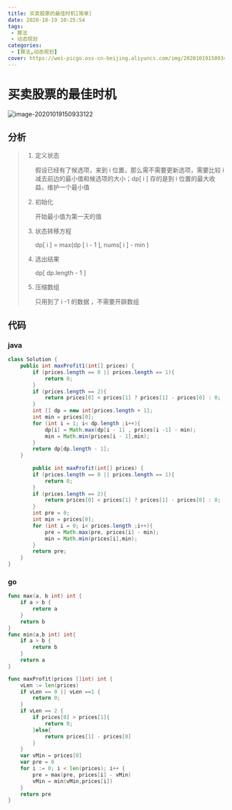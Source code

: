 ```yaml
---
title: 买卖股票的最佳时机[简单]
date: 2020-10-19 10:25:54
tags: 
 - 算法
 - 动态规划
categories: 
 - [算法,动态规划]
cover: https://wei-picgo.oss-cn-beijing.aliyuncs.com/img/20201019150934.png
---
```


# 买卖股票的最佳时机

![image-20201019150933122](https://wei-picgo.oss-cn-beijing.aliyuncs.com/img/20201019150934.png)

## 分析

> 1. 定义状态
>
>    假设已经有了候选项，来到 i 位置，那么需不需要更新选项，需要比较 i 减去前边的最小值和候选项的大小；dp[ i ] 存的是到 i 位置的最大收益，维护一个最小值
>
> 2. 初始化
>
>    开始最小值为第一天的值
>
> 3. 状态转移方程
>
>    dp[ i ] = max(dp [ i - 1 ], nums[ i ] - min )
>
> 4. 选出结果
>
>    dp[ dp.length - 1 ]
>
> 5. 压缩数组
>
>    只用到了 i -1 的数据 ，不需要开辟数组

## 代码

### java

```java
class Solution {
    public int maxProfit1(int[] prices) {
        if (prices.length == 0 || prices.length == 1){
            return 0;
        }
        if (prices.length == 2){
            return prices[0] < prices[1] ? prices[1] - prices[0] : 0;
        }
        int [] dp = new int[prices.length + 1];
        int min = prices[0];
        for (int i = 1; i< dp.length ;i++){
            dp[i] = Math.max(dp[i - 1] , prices[i -1] - min);
            min = Math.min(prices[i - 1],min);
        }
        return dp[dp.length - 1];
    }
    
        public int maxProfit(int[] prices) {
        if (prices.length == 0 || prices.length == 1){
            return 0;
        }
        if (prices.length == 2){
            return prices[0] < prices[1] ? prices[1] - prices[0] : 0;
        }
        int pre = 0;
        int min = prices[0];
        for (int i = 0; i< prices.length ;i++){
            pre = Math.max(pre, prices[i] - min);
            min = Math.min(prices[i],min);
        }
        return pre;
    }
}
```

### go

```go
func max(a, b int) int {
	if a > b {
		return a
	}
	return b
}
func min(a,b int) int{
	if a > b {
		return b
	}
	return a
}

func maxProfit(prices []int) int {
	vLen := len(prices)
	if vLen == 0 || vLen ==1 {
		return 0;
	}
	if vLen == 2 {
		if prices[0] > prices[1]{
			return 0;
		}else{
			return prices[1] - prices[0]
		}
	}
	var vMin = prices[0]
	var pre = 0
	for i := 0; i < len(prices); i++ {
		pre = max(pre, prices[i] - vMin)
		vMin = min(vMin,prices[i])
	}
	return pre
}


```

